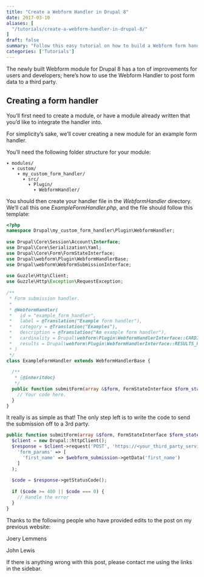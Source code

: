 ```yaml
---
title: "Create a Webform Handler in Drupal 8"
date: 2017-03-10
aliases: [
  "/tutorials/create-a-webform-handler-in-drupal-8/"
]
draft: false
summary: "Follow this easy tutorial on how to build a Webform form handler in Drupal 8"
categories: ['Tutorials']
---
```


The newly built Webform module for Drupal 8 has a ton of improvements for users and developers; here’s how to use the Webform Handler to post form data to a third party.

## Creating a form handler
You’ll first need to create a module, or have a module already written that you’d like to integrate the handler into.

For simplicity’s sake, we’ll cover creating a new module for an example form handler.

You’ll need the following folder structure for your module:

```
▾ modules/
  ▾ custom/
    ▾ my_custom_form_handler/
      ▾ src/
        ▾ Plugin/
          ▾ WebformHandler/
```

You should then create your handler file in the _WebformHandler_ directory. We’ll call this one _ExampleFormHandler.php_, and the file should follow this template:

```php
<?php
namespace Drupal\my_custom_form_handler\Plugin\WebformHandler;
 
use Drupal\Core\Session\Account\Interface;
use Drupal\Core\Serialization\Yaml;
use Drupal\Core\Form\FormStateInterface;
use Drupal\webform\Plugin\WebformHandlerBase;
use Drupal\webform\WebformSubmissionInterface;
 
use Guzzle\Http\Client;
use Guzzle\Http\Exception\RequestException;
 
/**
 * Form submission handler.
 *
 * @WebformHandler(
 *   id = "example_form_handler",
 *   label = @Translation("Example form handler"),
 *   category = @Translation("Examples"),
 *   description = @Translation("An example form handler"),
 *   cardinality = Drupal\webform\Plugin\WebformHandlerInterface::CARDINALITY_SINGLE,
 *   results = Drupal\webform\Plugin\WebformHandlerInterface::RESULTS_PROCESSED,
 * )
 */
class ExampleFormHandler extends WebformHandlerBase {
 
  /**
   * {@inheritdoc}
   */
  public function submitForm(array &$form, FormStateInterface $form_state, WebformSubmissionInterface $webform_submission) {
    // Your code here.
  }
}
```

It really is as simple as that! The only step left is to write the code to send the submission off to a 3rd party.

```php
public function submitForm(array &$form, FormStateInterface $form_state, WebformSubmissionInterface $webform_submission) {
  $client = new Drupal::httpClient();
  $response = $client->request('POST', 'https://<your_third_party_service_here>',
    'form_params' => [
      'first_name' => $webform_submission->getData('first_name')
    ]
  );
 
  $code = $response->getStatusCode();
 
  if ($code >= 400 || $code === 0) {
    // Handle the error
  }
}
```

Thanks to the following people who have provided edits to the post on my previous website:

Joery Lemmens

John Lewis

If there is anything wrong with this post, please contact me using the links in the sidebar.
